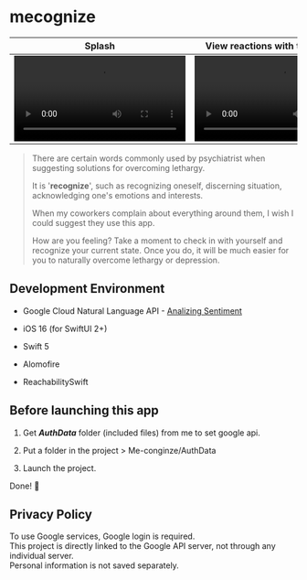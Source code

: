 # mecognize

| Splash | View reactions with the keyboard | Send and response of data |
| ------------- | ------------- | ------------- | 
| <video src="https://github.com/decaf-hailey/mecognize/assets/124033750/25f63c4f-3578-4c2a-ae70-2e25109a0e3c">  | <video src="https://github.com/decaf-hailey/mecognize/assets/124033750/8ee22512-0b4b-4bfe-91c4-5180fdd4ea24">| <video src="https://github.com/decaf-hailey/mecognize/assets/124033750/698a14b8-5910-4332-bed8-df0551905f02"> |


>There are certain words commonly used by psychiatrist when suggesting solutions for overcoming lethargy.
>
>It is '**recognize**', such as recognizing oneself, discerning situation, acknowledging one's emotions and interests.
>
>When my coworkers complain about everything around them, I wish I could suggest they use this app.
>
>How are you feeling? Take a moment to check in with yourself and recognize your current state. Once you do, it will be much easier for you to naturally overcome lethargy or depression.

## Development Environment 

- Google Cloud Natural Language API - [Analizing Sentiment](https://cloud.google.com/natural-language/docs/analyzing-sentiment)

- iOS 16 (for SwiftUI 2+)
- Swift 5
- Alomofire
- ReachabilitySwift

## Before launching this app

1. Get _**AuthData**_ folder (included files) from me to set google api.

2. Put a folder in the project > Me-conginze/AuthData

3. Launch the project.

Done! 🙌

## Privacy Policy

To use Google services, Google login is required.  
This project is directly linked to the Google API server, not through any individual server.  
Personal information is not saved separately.  
